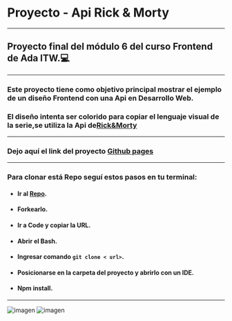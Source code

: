 # Proyecto - Api Rick & Morty
***
## Proyecto final del módulo 6 del curso Frontend de Ada ITW.💻
***
### Este proyecto tiene como objetivo principal mostrar el ejemplo de un diseño Frontend con una Api en Desarrollo Web.
### El diseño intenta ser colorido para copiar el lenguaje visual de la serie,se utiliza la Api de[Rick&Morty](https://rickandmortyapi.com/documentation/)
*****
### Dejo aquí el link del proyecto [Github pages](https://pame-85.github.io/Proyecto-4-Api-Rick-Morty/)
*****
### Para clonar está Repo seguí estos pasos en tu terminal:
- #### Ir al [Repo](git@github.com:Pame-85/Proyecto-4-Api-Rick-Morty.git).
- #### Forkearlo.
- #### Ir a Code y copiar la URL.
- #### Abrir el Bash.
- #### Ingresar comando ```git clone < url>```.
- #### Posicionarse en la carpeta del proyecto y abrirlo con un IDE.
- #### Npm install.
*****
![imagen](/image/gral.rick.morty.png)
![imagen](/image/search.morty.png)

